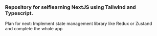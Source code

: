 ### Repository for selflearning NextJS using Tailwind and Typescript.

Plan for next: Implement state management library like Redux or Zustand and complete the whole app

